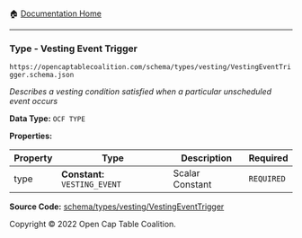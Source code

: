 :house: [Documentation Home](https://naveedn.github.io/Open-Cap-Format-OCF)

---

### Type - Vesting Event Trigger

`https://opencaptablecoalition.com/schema/types/vesting/VestingEventTrigger.schema.json`

_Describes a vesting condition satisfied when a particular unscheduled event occurs_

**Data Type:** `OCF TYPE`

**Properties:**

| Property | Type                          | Description     | Required   |
| -------- | ----------------------------- | --------------- | ---------- |
| type     | **Constant:** `VESTING_EVENT` | Scalar Constant | `REQUIRED` |

**Source Code:** [schema/types/vesting/VestingEventTrigger](https://github.com/Open-Cap-Table-Coalition/Open-Cap-Format-OCF/blob/main/schema/types/vesting/VestingEventTrigger.schema.json)

Copyright © 2022 Open Cap Table Coalition.
